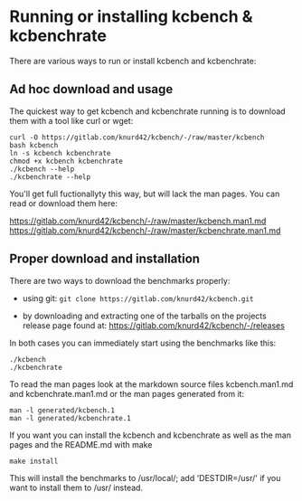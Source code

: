 Running or installing kcbench & kcbenchrate
===========================================

There are various ways to run or install kcbench and kcbenchrate:


Ad hoc download and usage
-------------------------

The quickest way to get kcbench and kcbenchrate running is to download them
with a tool like curl or wget:

```
curl -O https://gitlab.com/knurd42/kcbench/-/raw/master/kcbench
bash kcbench
ln -s kcbench kcbenchrate
chmod +x kcbench kcbenchrate
./kcbench --help
./kcbenchrate --help
```

You'll get full fuctionallyty this way, but will lack the man pages. You
can read or download them here:

https://gitlab.com/knurd42/kcbench/-/raw/master/kcbench.man1.md
https://gitlab.com/knurd42/kcbench/-/raw/master/kcbenchrate.man1.md


Proper download and installation
--------------------------------

There are two ways to download the benchmarks properly:

* using git: `git clone https://gitlab.com/knurd42/kcbench.git`

* by downloading and extracting one of the tarballs on the projects release
page found at: https://gitlab.com/knurd42/kcbench/-/releases

In both cases you can immediately start using the benchmarks like this:

```
./kcbench
./kcbenchrate
```

To read the man pages look at the markdown source files kcbench.man1.md and
kcbenchrate.man1.md or the man pages generated from it:

```
man -l generated/kcbench.1
man -l generated/kcbenchrate.1
```

If you want you can install the kcbench and kcbenchrate as well as the man
pages and the README.md with make

```
make install
```

This will install the benchmarks to /usr/local/; add 'DESTDIR=/usr/' if you
want to install them to /usr/ instead.
